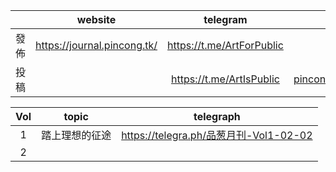 ||website|telegram|email|
|:-:|:-:|:-:|:-:|
|發佈|https://journal.pincong.tk/|https://t.me/ArtForPublic||
|投稿||https://t.me/ArtIsPublic|pincongmagazine@protonmail.com|

|Vol|topic|telegraph|
|:-:|:-:|:-:|
|1|踏上理想的征途|https://telegra.ph/品葱月刊-Vol1-02-02|
|2|||
